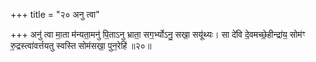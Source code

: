 +++
title = "२० अनु त्वा"

+++
अनु॑ त्वा मा॒ता म॑न्यता॒मनु॑ पि॒ताऽनु भ्राता॒ सग॒र्भ्योऽनु॒ सखा॒ सयू॑थ्यः। सा दे॑वि दे॒वमच्छे॒हीन्द्रा॑य॒ सोम॑ꣳ रु॒द्रस्त्वा॑वर्त्तयतु स्वस्ति सोम॑सखा॒ पुन॒रेहि॑ ॥२०॥